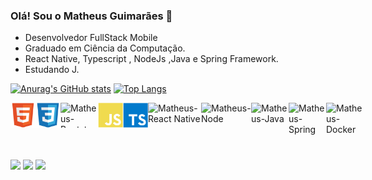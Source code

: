 ### Olá! Sou o Matheus Guimarães 👋
- Desenvolvedor FullStack Mobile
- Graduado em Ciência da Computação.
- React Native, Typescript , NodeJs ,Java e Spring Framework.
- Estudando J.

<!--
**matheusguim21/matheusguim21** is a ✨ _special_ ✨ repository because its `README.md` (this file) appears on your GitHub profile.

Here are some ideas to get you started:


- 🌱 I’m currently learning ...
- 👯 I’m looking to collaborate on ...
- 🤔 I’m looking for help with ...
- 💬 Ask me about ...
- 📫 How to reach me: ...
- 😄 Pronouns: ...
- ⚡ Fun fact: ...
-->
[![Anurag's GitHub stats](https://github-readme-stats.vercel.app/api?username=matheusguim21&show_icons=true&theme=transparent)](https://github.com/matheusguim21/github-readme-stats)
[![Top Langs](https://github-readme-stats.vercel.app/api/top-langs/?username=matheusguim21&show_icons=true&theme=transparent) ](https://github.com/matheusguim21/github-readme-stats)

<div style="display: flex; justify-content:space-between; width:100%"><br>
  
  <img align="center" alt="Matheus-HTML" height="40" width="60" src="https://raw.githubusercontent.com/devicons/devicon/master/icons/html5/html5-original.svg">
  <img align="center" alt="Matheus-CSS" height="40" width="60" src="https://raw.githubusercontent.com/devicons/devicon/master/icons/css3/css3-original.svg">
  
  <img align="center" alt=Matheus-Bootstrap height="40" width="60" src="https://cdn.jsdelivr.net/gh/devicons/devicon/icons/bootstrap/bootstrap-original.svg">
  <img align="center" alt="Matheus-Js" height="40" width="60" src="https://raw.githubusercontent.com/devicons/devicon/master/icons/javascript/javascript-plain.svg">
  <img align="center" alt="Matheus-Ts" height="40" width="60" src="https://raw.githubusercontent.com/devicons/devicon/master/icons/typescript/typescript-plain.svg">
  
  
   <img align="center" alt="Matheus-React Native" height="60" width="85" src="https://www.datocms-assets.com/45470/1631026680-logo-react-native.png?fm=webp">
   <img align="center" alt="Matheus-Node" height="60" width="80" src="https://cdn.jsdelivr.net/gh/devicons/devicon/icons/nodejs/nodejs-original.svg">
   <img align="center" alt="Matheus-Java" height="60" width="60" src="https://cdn.jsdelivr.net/gh/devicons/devicon/icons/java/java-original-wordmark.svg">
   <img align="center" alt="Matheus-Spring" height="60" width="60" src="https://cdn.jsdelivr.net/gh/devicons/devicon/icons/spring/spring-original-wordmark.svg" />
   <img align="center" alt="Matheus-Docker" height="60" width="60" src="https://cdn.jsdelivr.net/gh/devicons/devicon/icons/docker/docker-original-wordmark.svg" />

    
</div>
<br>

<div> 
  
  <a href="https://instagram.com/matheusciguimaraes" target="_blank"><img src="https://img.shields.io/badge/-Instagram-%23E4405F?style=for-the-badge&logo=instagram&logoColor=white" target="_blank"></a>
  <a href = "mailto:matheusguim13@gmail.com"><img src="https://img.shields.io/badge/-Gmail-%23333?style=for-the-badge&logo=gmail&logoColor=white" target="_blank"></a>
  <a href="https://www.linkedin.com/in/matheus-guimar%C3%A3es-b46069215/" target="_blank"><img src="https://img.shields.io/badge/-LinkedIn-%230077B5?style=for-the-badge&logo=linkedin&logoColor=white" target="_blank"></a> 
  
</div>

